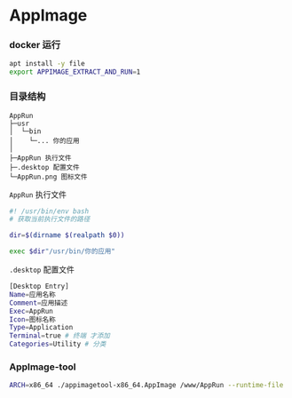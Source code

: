# AppImage

### docker 运行

```bash
apt install -y file
export APPIMAGE_EXTRACT_AND_RUN=1
```

### 目录结构

```
AppRun
├─usr
│  └─bin
│    └─... 你的应用
│
├─AppRun 执行文件
├─.desktop 配置文件
└─AppRun.png 图标文件
```

`AppRun` 执行文件

```bash
#! /usr/bin/env bash
# 获取当前执行文件的路径

dir=$(dirname $(realpath $0))

exec $dir"/usr/bin/你的应用"
```

`.desktop` 配置文件

```bash
[Desktop Entry]
Name=应用名称
Comment=应用描述
Exec=AppRun 
Icon=图标名称
Type=Application
Terminal=true # 终端 才添加
Categories=Utility # 分类
```

### AppImage-tool

```bash
ARCH=x86_64 ./appimagetool-x86_64.AppImage /www/AppRun --runtime-file ./runtime-x86_64 -n "webman.bin"
```